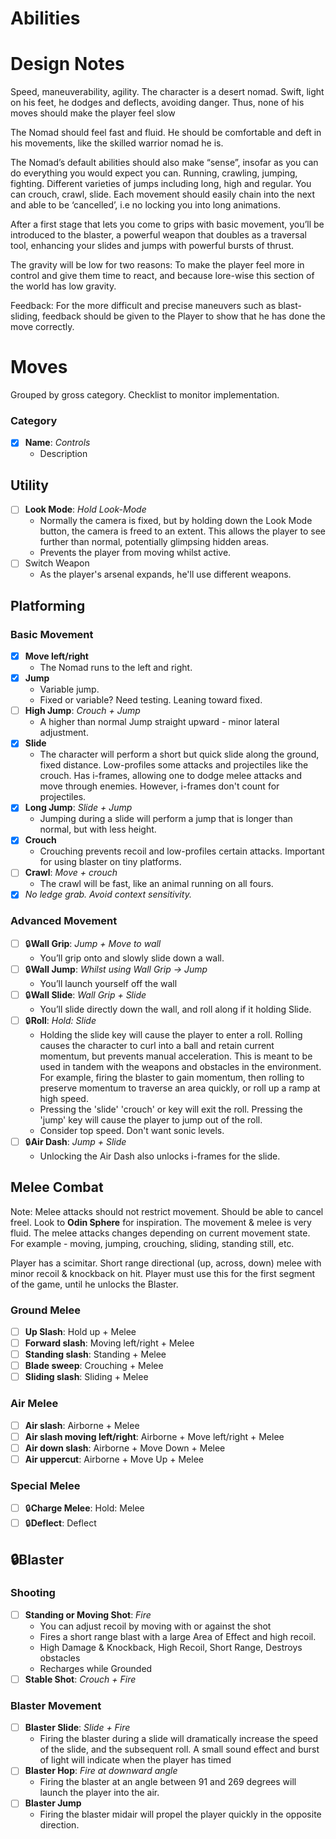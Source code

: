 # Abilities

# Design Notes

Speed, maneuverability, agility. The character is a desert nomad. Swift, light on his feet, he dodges and deflects, avoiding danger. Thus, none of his moves should make the player feel slow

The Nomad should feel fast and fluid. He should be comfortable and deft in his movements, like the skilled warrior nomad he is.

The Nomad’s default abilities should also make “sense”, insofar as you can do everything you would expect you can. Running, crawling, jumping, fighting. Different varieties of jumps including long, high and regular. You can crouch, crawl, slide. Each movement should easily chain into the next and able to be ‘cancelled’, i.e no locking you into long animations.

After a first stage that lets you come to grips with basic movement, you’ll be introduced to the blaster, a powerful weapon that doubles as a traversal tool, enhancing your slides and jumps with powerful bursts of thrust.

The gravity will be low for two reasons: To make the player feel more in control and give them time to react, and because lore-wise this section of the world has low gravity.

Feedback: For the more difficult and precise maneuvers such as blast-sliding, feedback should be given to the Player to show that he has done the move correctly.

# Moves
Grouped by gross category. Checklist to monitor implementation.
### Category
- [x] **Name**: *Controls*
	- Description

## Utility
- [ ] **Look Mode**: *Hold Look-Mode*
	- Normally the camera is fixed, but by holding down the Look Mode button, the camera is freed to an extent. This allows the player to see further than normal, potentially glimpsing hidden areas.
	- Prevents the player from moving whilst active.
- [ ] Switch Weapon
	- As the player's arsenal expands, he'll use different weapons.

## Platforming
### Basic Movement
- [x] **Move left/right**
	- The Nomad runs to the left and right.
- [x] **Jump**
	- Variable jump.
	- Fixed or variable? Need testing. Leaning toward fixed.
- [ ] **High Jump**: *Crouch + Jump*
	- A higher than normal Jump straight upward - minor lateral adjustment.
- [x] **Slide**
	- The character will perform a short but quick slide along the ground, fixed distance. Low-profiles some attacks and projectiles like the crouch. Has i-frames, allowing one to dodge melee attacks and move through enemies. However, i-frames don't count for projectiles.
- [x] **Long Jump**: *Slide + Jump*
	- Jumping during a slide will perform a jump that is longer than normal, but with less height.
- [x] **Crouch**
	- Crouching prevents recoil and low-profiles certain attacks. Important for using blaster on tiny platforms.
- [ ] **Crawl**: *Move + crouch*
	- The crawl will be fast, like an animal running on all fours.
- [x] *No ledge grab. Avoid context sensitivity.*

### Advanced Movement
- [ ] 🔒**Wall Grip**: *Jump + Move to wall*
	- You’ll grip onto and slowly slide down a wall.
- [ ] 🔒**Wall Jump**: *Whilst using Wall Grip → Jump*
	- You’ll launch yourself off the wall
- [ ] 🔒**Wall Slide**: *Wall Grip + Slide*
	- You’ll slide directly down the wall, and roll along if it holding Slide.
- [ ] 🔒**Roll**: *Hold: Slide*
	- Holding the slide key will cause the player to enter a roll. Rolling causes the character to curl into a ball and retain current momentum, but prevents manual acceleration. This is meant to be used in tandem with the weapons and obstacles in the environment. For example, firing the blaster to gain momentum, then rolling to preserve momentum to traverse an area quickly, or roll up a ramp at high speed.
	- Pressing the 'slide' 'crouch' or key will exit the roll. Pressing the 'jump' key will cause the player to jump out of the roll.
	- Consider top speed. Don't want sonic levels.
- [ ] 🔒**Air Dash**: *Jump + Slide*
	- Unlocking the Air Dash also unlocks i-frames for the slide.

## Melee Combat
Note: Melee attacks should not restrict movement. Should be able to cancel freel.
Look to **Odin Sphere** for inspiration. The movement & melee is very fluid. The melee attacks changes depending on current movement state. For example - moving, jumping, crouching, sliding, standing still, etc. 

Player has a scimitar. Short range directional (up, across, down) melee with minor recoil & knockback on hit. Player must use this for the first segment of the game, until he unlocks the Blaster.

### Ground Melee
 - [ ] **Up Slash**: Hold up + Melee
 - [ ] **Forward slash**: Moving left/right + Melee
 - [ ] **Standing slash**: Standing + Melee
 - [ ] **Blade sweep**: Crouching + Melee
 - [ ] **Sliding slash**: Sliding + Melee

### Air Melee
- [ ] **Air slash**: Airborne + Melee
- [ ]  **Air slash moving left/right**: Airborne + Move left/right + Melee
- [ ] **Air down slash**: Airborne + Move Down + Melee
- [ ] **Air uppercut**: Airborne + Move Up + Melee

### Special Melee
- [ ] 🔒**Charge Melee**: Hold: Melee
- [ ] 🔒**Deflect**: Deflect

## 🔒Blaster
### Shooting
- [ ] **Standing or Moving Shot**: *Fire*
	- You can adjust recoil by moving with or against the shot
	- Fires a short range blast with a large Area of Effect and high recoil.
	- High Damage & Knockback, High Recoil, Short Range, Destroys obstacles
	- Recharges while Grounded
- [ ] **Stable Shot**: *Crouch + Fire*
### Blaster Movement
- [ ] **Blaster Slide**: *Slide + Fire*
	- Firing the blaster during a slide will dramatically increase the speed of the slide, and the subsequent roll. A small sound effect and burst of light will indicate when the player has timed
- [ ] **Blaster Hop**: *Fire at downward angle*
	- Firing the blaster at an angle between 91 and 269 degrees will launch the player into the air.
- [ ] **Blaster Jump**
	- Firing the blaster midair will propel the player quickly in the opposite direction.